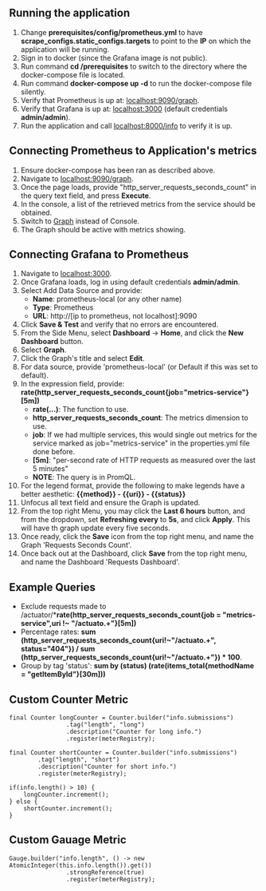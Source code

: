 <h2>Running the application</h2>
<ol>
<li>Change <b>prerequisites/config/prometheus.yml</b> to have <b>scrape_configs.static_configs.targets</b> to point to the <b>IP</b> on which the application will be running.</li>
<li>Sign in to docker (since the Grafana image is not public).</li>
<li>Run command <b>cd /prerequisites</b> to switch to the directory where the docker-compose file is located.</li>
<li>Run command <b>docker-compose up -d</b> to run the docker-compose file silently.</li>
<li>Verify that Prometheus is up at: <a href="http://localhost:9090/graph">localhost:9090/graph</a>.</li>
<li>Verify that Grafana is up at: <a href="http://localhost:3000">localhost:3000</a> (default credentials <b>admin/admin</b>).</li>
<li>Run the application and call <a href="http://localhost:8080/info">localhost:8000/info</a> to verify it is up.</li>
</ol>

<h2>Connecting Prometheus to Application's metrics</h2>
<ol>
<li>Ensure docker-compose has been ran as described above.</li>
<li>Navigate to <a href="localhost:9090/graph">localhost:9090/graph</a>.</li>
<li>Once the page loads, provide "http_server_requests_seconds_count" in the query text field, and press <b>Execute</b>.</li>
<li>In the console, a list of the retrieved metrics from the service should be obtained.</li>
<li>Switch to <a href="http://localhost:9090/graph?g0.range_input=1h&g0.expr=http_server_requests_seconds_count&g0.tab=0">Graph</a> instead of Console.</li>
<li>The Graph should be active with metrics showing.</li>
</ol>

<h2>Connecting Grafana to Prometheus</h2>
<ol>
<li>Navigate to <a href="http://localhost:3000">localhost:3000</a>.</li>
<li>Once Grafana loads, log in using default credentials <b>admin/admin</b>.</li>
<li>
Select Add Data Source and provide:
    <ul>
        <li><b>Name</b>: prometheus-local (or any other name)</li>
        <li><b>Type</b>: Prometheus</li>
        <li><b>URL</b>: http://[ip to prometheus, not localhost]:9090</li>
    </ul>
</li>
<li>Click <b>Save & Test</b> and verify that no errors are encountered.</li>
<li>From the Side Menu, select <b>Dashboard</b> -> <b>Home</b>, and click the <b>New Dashboard</b> button.</li>
<li>Select <b>Graph</b>.</li>
<li>Click the Graph's title and select <b>Edit</b>.</li>
<li>For data source, provide 'prometheus-local' (or Default if this was set to default).</li>
<li>
In the expression field, provide: <b>rate(http_server_requests_seconds_count{job="metrics-service"}[5m])</b>
    <ul>
    <li><b>rate(...)</b>: The function to use.</li>
    <li><b>http_server_requests_seconds_count</b>: The metrics dimension to use.</li>
    <li><b>job</b>: If we had multiple services, this would single out metrics for the service marked as job="metrics-service" in the properties.yml file done before.</li>
    <li><b>[5m]</b>: "per-second rate of HTTP requests as measured over the last 5 minutes"</li>
    <li><b>NOTE</b>: The query is in PromQL.</li>
    </ul>
</li>
<li>For the legend format, provide the following to make legends have a better aesthetic: <b>{{method}} - {{uri}} - {{status}}</b></li>
<li>Unfocus all text field and ensure the Graph is updated.</li>
<li>From the top right Menu, you may click the <b>Last 6 hours</b> button, and from the dropdown, set <b>Refreshing every</b> to <b>5s</b>, and click <b>Apply</b>. This will have th graph update every five seconds.</li>
<li>Once ready, click the <b>Save</b> icon from the top right menu, and name the Graph 'Requests Seconds Count'.</li>
<li>Once back out at the Dashboard, click <b>Save</b> from the top right menu, and name the Dashboard 'Requests Dashboard'.</li>
</ol>

<h2>Example Queries</h2>
<ul>
<li>Exclude requests made to /actuator/*<b>rate(http_server_requests_seconds_count{job = "metrics-service",uri !~ "/actuato.+"}[5m])</b></li>
<li>Percentage rates: <b>sum (http_server_requests_seconds_count{uri!~"/actuato.+", status="404"}) / sum (http_server_requests_seconds_count{uri!~"/actuato.+"}) * 100</b>.</li>
<li>Group by tag 'status': <b>sum by (status) (rate(items_total{methodName = "getItemById"}[30m]))</b></li>
</ul>

<h2>Custom Counter Metric</h2>

```
final Counter longCounter = Counter.builder("info.submissions")
                .tag("length", "long")
                .description("Counter for long info.")
                .register(meterRegistry);

final Counter shortCounter = Counter.builder("info.submissions")
        .tag("length", "short")
        .description("Counter for short info.")
        .register(meterRegistry);

if(info.length() > 10) {
    longCounter.increment();
} else {
    shortCounter.increment();
}
```

<h2>Custom Gauage Metric</h2>

```
Gauge.builder("info.length", () -> new AtomicInteger(this.info.length()).get())
                .strongReference(true)
                .register(meterRegistry);
```